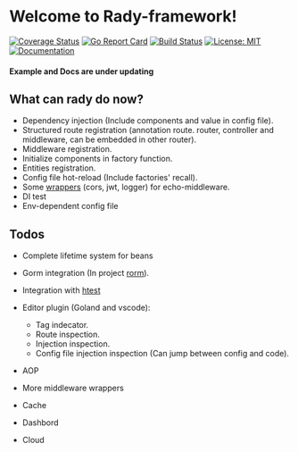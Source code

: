 # Welcome to Rady-framework!

[![Coverage Status](https://coveralls.io/repos/github/rady-io/inject/badge.svg)](https://coveralls.io/github/rady-io/inject)
[![Go Report Card](https://goreportcard.com/badge/github.com/rady-io/inject)](https://goreportcard.com/report/github.com/rady-io/inject)
[![Build Status](https://travis-ci.org/rady-io/inject.svg?branch=master)](https://travis-ci.org/rady-io/inject)
[![License: MIT](https://img.shields.io/badge/License-MIT-yellow.svg)](https://github.com/rady-io/inject/blob/master/LICENSE)
[![Documentation](https://godoc.org/github.com/rady-io/inject?status.svg)](https://godoc.org/github.com/rady-io/inject)

#### Example and Docs are under updating

## What can rady do now?
- Dependency injection (Include components and value in config file).
- Structured route registration (annotation route. router, controller and middleware, can be embedded in other router).
- Middleware registration.
- Initialize components in factory function.
- Entities registration.
- Config file hot-reload (Include factories' recall).
- Some [wrappers](https://github.com/Hexilee/rady-middleware) (cors, jwt, logger) for echo-middleware.
- DI test
- Env-dependent config file

## Todos
- Complete lifetime system for beans
- Gorm integration (In project [rorm](https://github.com/Hexilee/rorm)).
- Integration with [htest](https://github.com/Hexilee/htest)
- Editor plugin (Goland and vscode):
    - Tag indecator.
    - Route inspection.
    - Injection inspection.
    - Config file injection inspection (Can jump between config and code).

- AOP
- More middleware wrappers
- Cache
- Dashbord
- Cloud


